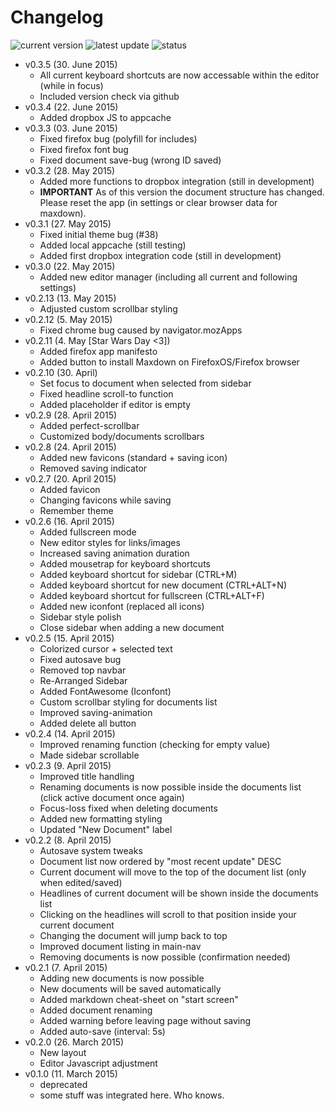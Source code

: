 # Changelog

![current version](https://img.shields.io/badge/current_version-0.3.5-brightgreen.svg)
![latest update](https://img.shields.io/badge/latest_update-30._June_2015-brightgreen.svg)
![status](https://img.shields.io/badge/status-stable--alpha-yellow.svg)

- v0.3.5 (30. June 2015)
  - All current keyboard shortcuts are now accessable within the editor (while in focus)
  - Included version check via github
- v0.3.4 (22. June 2015)
  - Added dropbox JS to appcache
- v0.3.3 (03. June 2015)
  - Fixed firefox bug (polyfill for includes)
  - Fixed firefox font bug
  - Fixed document save-bug (wrong ID saved)
- v0.3.2 (28. May 2015)
  - Added more functions to dropbox integration (still in development)
  - **IMPORTANT** As of this version the document structure has changed. Please reset the app (in settings or clear browser data for maxdown).
- v0.3.1 (27. May 2015)
  - Fixed initial theme bug (#38)
  - Added local appcache (still testing)
  - Added first dropbox integration code (still in development)
- v0.3.0 (22. May 2015)
  - Added new editor manager (including all current and following settings)
- v0.2.13 (13. May 2015)
  - Adjusted custom scrollbar styling
- v0.2.12 (5. May 2015)
  - Fixed chrome bug caused by navigator.mozApps
- v0.2.11 (4. May [Star Wars Day <3])
  - Added firefox app manifesto
  - Added button to install Maxdown on FirefoxOS/Firefox browser
- v0.2.10 (30. April)
  - Set focus to document when selected from sidebar
  - Fixed headline scroll-to function
  - Added placeholder if editor is empty
- v0.2.9 (28. April 2015)
  - Added perfect-scrollbar
  - Customized body/documents scrollbars
- v0.2.8 (24. April 2015)
  - Added new favicons (standard + saving icon)
  - Removed saving indicator
- v0.2.7 (20. April 2015)
  - Added favicon
  - Changing favicons while saving
  - Remember theme
- v0.2.6 (16. April 2015)
  - Added fullscreen mode
  - New editor styles for links/images
  - Increased saving animation duration
  - Added mousetrap for keyboard shortcuts
  - Added keyboard shortcut for sidebar (CTRL+M)
  - Added keyboard shortcut for new document (CTRL+ALT+N)
  - Added keyboard shortcut for fullscreen (CTRL+ALT+F)
  - Added new iconfont (replaced all icons)
  - Sidebar style polish
  - Close sidebar when adding a new document
- v0.2.5 (15. April 2015)
  - Colorized cursor + selected text
  - Fixed autosave bug
  - Removed top navbar
  - Re-Arranged Sidebar
  - Added FontAwesome (Iconfont)
  - Custom scrollbar styling for documents list
  - Improved saving-animation
  - Added delete all button
- v0.2.4 (14. April 2015)
  - Improved renaming function (checking for empty value)
  - Made sidebar scrollable
- v0.2.3 (9. April 2015)
  - Improved title handling
  - Renaming documents is now possible inside the documents list (click active document once again)
  - Focus-loss fixed when deleting documents
  - Added new formatting styling
  - Updated "New Document" label
- v0.2.2 (8. April 2015)
  - Autosave system tweaks
  - Document list now ordered by "most recent update" DESC
  - Current document will move to the top of the document list (only when edited/saved)
  - Headlines of current document will be shown inside the documents list
  - Clicking on the headlines will scroll to that position inside your current document
  - Changing the document will jump back to top
  - Improved document listing in main-nav
  - Removing documents is now possible (confirmation needed)
- v0.2.1 (7. April 2015)
  - Adding new documents is now possible
  - New documents will be saved automatically
  - Added markdown cheat-sheet on "start screen"
  - Added document renaming
  - Added warning before leaving page without saving
  - Added auto-save (interval: 5s)
- v0.2.0 (26. March 2015)
  - New layout
  - Editor Javascript adjustment
- v0.1.0 (11. March 2015)
  - deprecated
  - some stuff was integrated here. Who knows.